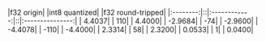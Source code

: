 |f32 origin|  |int8 quantized|  |f32 round-tripped|
|:--------:|::|:------------:|::|:---------------:|
|    4.4037|  |           110|  |           4.4000|
|   -2.9684|  |           -74|  |          -2.9600|
|   -4.4078|  |          -110|  |          -4.4000|
|    2.3314|  |            58|  |           2.3200|
|    0.0533|  |             1|  |           0.0400|
